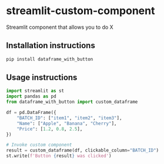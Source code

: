 # streamlit-custom-component

Streamlit component that allows you to do X

## Installation instructions

```sh
pip install dataframe_with_button
```

## Usage instructions

```python
import streamlit as st
import pandas as pd
from dataframe_with_button import custom_dataframe

df = pd.DataFrame({
    "BATCH_ID": ["item1", "item2", "item3"],
    "Name": ["Apple", "Banana", "Cherry"],
    "Price": [1.2, 0.8, 2.5],
})

# Invoke custom component
result = custom_dataframe(df, clickable_column="BATCH_ID")
st.write(f'Button {result} was clicked')
```
